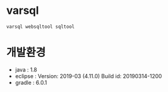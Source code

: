 # varsql

	varsql websqltool sqltool 

# 개발환경
- java : 1.8
- eclipse : Version: 2019-03 (4.11.0) Build id: 20190314-1200
- gradle : 6.0.1
